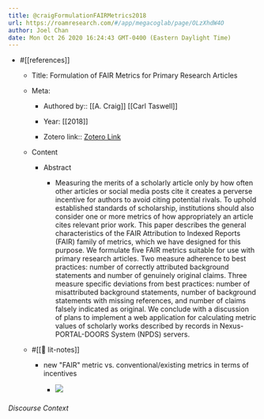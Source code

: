 ```yaml
---
title: @craigFormulationFAIRMetrics2018
url: https://roamresearch.com/#/app/megacoglab/page/OLzXhdW4O
author: Joel Chan
date: Mon Oct 26 2020 16:24:43 GMT-0400 (Eastern Daylight Time)
---
```


- #[[references]]

    - Title: Formulation of FAIR Metrics for Primary Research Articles

    - Meta:

        - Authored by:: [[A. Craig]] [[Carl Taswell]]

        - Year: [[2018]]

        - Zotero link:: [Zotero Link](zotero://select/items/1_FYLQVF58)

    - Content

        - Abstract

            - Measuring the merits of a scholarly article only by how often other articles or social media posts cite it creates a perverse incentive for authors to avoid citing potential rivals. To uphold established standards of scholarship, institutions should also consider one or more metrics of how appropriately an article cites relevant prior work. This paper describes the general characteristics of the FAIR Attribution to Indexed Reports (FAIR) family of metrics, which we have designed for this purpose. We formulate five FAIR metrics suitable for use with primary research articles. Two measure adherence to best practices: number of correctly attributed background statements and number of genuinely original claims. Three measure specific deviations from best practices: number of misattributed background statements, number of background statements with missing references, and number of claims falsely indicated as original. We conclude with a discussion of plans to implement a web application for calculating metric values of scholarly works described by records in Nexus-PORTAL-DOORS System (NPDS) servers.

    - #[[📝 lit-notes]]

        - new "FAIR" metric vs. conventional/existing metrics in terms of incentives

            - ![](https://firebasestorage.googleapis.com/v0/b/firescript-577a2.appspot.com/o/imgs%2Fapp%2Fmegacoglab%2FkF1VL_ewtH.png?alt=media&token=a14cb2c7-c3fb-4a82-abbf-88283f3687a2)

###### Discourse Context


